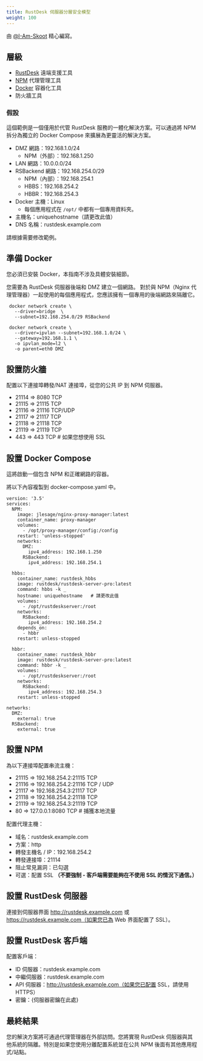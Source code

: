 ```yaml
---
title: RustDesk 伺服器分層安全模型
weight: 100
---
```


由 [@I-Am-Skoot](https://github.com/I-Am-Skoot/RustDeskNPMDocker/commits?author=I-Am-Skoot) 精心編寫。

## 層級
- [RustDesk](https://github.com/rustdesk/rustdesk) 遠端支援工具
- [NPM](https://nginxproxymanager.com/) 代理管理工具
- [Docker](https://www.docker.com) 容器化工具
- 防火牆工具

### 假設
這個範例是一個僅用於代管 RustDesk 服務的一體化解決方案。可以通過將 NPM 拆分為獨立的 Docker Compose 來擴展為更靈活的解決方案。
- DMZ 網路：192.168.1.0/24
  - NPM（外部）：192.168.1.250
- LAN 網路：10.0.0.0/24
- RSBackend 網路：192.168.254.0/29
  - NPM（內部）：192.168.254.1
  - HBBS：192.168.254.2
  - HBBR：192.168.254.3
- Docker 主機：Linux
  - 每個應用程式在 `/opt/` 中都有一個專用資料夾。
- 主機名：uniquehostname（請更改此值）
- DNS 名稱：rustdesk.example.com

請根據需要修改範例。

## 準備 Docker
您必須已安裝 Docker，本指南不涉及具體安裝細節。

您需要為 RustDesk 伺服器後端和 DMZ 建立一個網路。
對於與 NPM（Nginx 代理管理器）一起使用的每個應用程式，您應該擁有一個專用的後端網路來隔離它。

```
 docker network create \
   --driver=bridge  \
   --subnet=192.168.254.0/29 RSBackend

 docker network create \
   --driver=ipvlan --subnet=192.168.1.0/24 \
   --gateway=192.168.1.1 \
   -o ipvlan_mode=l2 \
   -o parent=eth0 DMZ
```

## 設置防火牆
配置以下連接埠轉發/NAT 連接埠，從您的公共 IP 到 NPM 伺服器。
- 21114 => 8080 TCP
- 21115 => 21115 TCP
- 21116 => 21116 TCP/UDP
- 21117 => 21117 TCP
- 21118 => 21118 TCP
- 21119 => 21119 TCP
- 443 => 443 TCP  # 如果您想使用 SSL

## 設置 Docker Compose
這將啟動一個包含 NPM 和正確網路的容器。

將以下內容複製到 docker-compose.yaml 中。

```
version: '3.5'
services:
  NPM:
    image: jlesage/nginx-proxy-manager:latest
    container_name: proxy-manager
    volumes:
      - /opt/proxy-manager/config:/config
    restart: 'unless-stopped'
    networks:
      DMZ:
        ipv4_address: 192.168.1.250
      RSBackend:
        ipv4_address: 192.168.254.1

  hbbs:
    container_name: rustdesk_hbbs
    image: rustdesk/rustdesk-server-pro:latest
    command: hbbs -k _
    hostname: uniquehostname   # 請更改此值
    volumes:
      - /opt/rustdeskserver:/root
    networks:
      RSBackend:
        ipv4_address: 192.168.254.2
    depends_on:
      - hbbr
    restart: unless-stopped

  hbbr:
    container_name: rustdesk_hbbr
    image: rustdesk/rustdesk-server-pro:latest
    command: hbbr -k _
    volumes:
      - /opt/rustdeskserver:/root
    networks:
      RSBackend:
        ipv4_address: 192.168.254.3
    restart: unless-stopped

networks:
  DMZ:
    external: true
  RSBackend:
    external: true
```

## 設置 NPM
為以下連接埠配置串流主機：
- 21115 => 192.168.254.2:21115 TCP
- 21116 => 192.168.254.2:21116 TCP / UDP
- 21117 => 192.168.254.3:21117 TCP
- 21118 => 192.168.254.2:21118 TCP
- 21119 => 192.168.254.3:21119 TCP
- 80 => 127.0.0.1:8080 TCP # 捕獲本地流量

配置代理主機：
- 域名：rustdesk.example.com
- 方案：http
- 轉發主機名 / IP：192.168.254.2
- 轉發連接埠：21114
- 阻止常見漏洞：已勾選
- 可選：配置 SSL **（不要強制 - 客戶端需要能夠在不使用 SSL 的情況下通信。）**

## 設置 RustDesk 伺服器
連接到伺服器界面 http://rustdesk.example.com 或 https://rustdesk.example.com（如果您已為 Web 界面配置了 SSL）。

## 設置 RustDesk 客戶端
配置客戶端：
- ID 伺服器：rustdesk.example.com
- 中繼伺服器：rustdesk.example.com
- API 伺服器：http://rustdesk.example.com（如果您已配置 SSL，請使用 HTTPS）
- 密鑰：{伺服器密鑰在此處}

## 最終結果
您的解決方案將可通過代理管理器在外部訪問。您將實現 RustDesk 伺服器與其他系統的隔離。特別是如果您使用分離配置系統並在公共 NPM 後面有其他應用程式/站點。